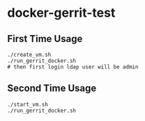 # docker-gerrit-test

## First Time Usage
```
./create_vm.sh
./run_gerrit_docker.sh
# then first login ldap user will be admin
```

## Second Time Usage 
```
./start_vm.sh
./run_gerrit_docker.sh
```
